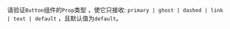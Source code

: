<!--info-header-start-->
<!--info-header-end-->



请验证`Button`组件的`Prop`类型 ，使它只接收: `primary | ghost | dashed | link | text | default` ，且默认值为`default`。


<!--info-footer-start-->
<!--info-footer-end-->
